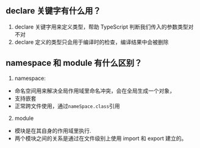 ## declare 关键字有什么用？

1.  declare 关键字用来定义类型，帮助 TypeScript 判断我们传入的参数类型对不对
2.  declare 定义的类型只会用于编译时的检查，编译结果中会被删除

## namespace 和 module 有什么区别？
1.  namespace:
-   命名空间用来解决全局作用域里命名冲突，会在全局生成一个对象，
-   支持嵌套
-   正常跨文件使用，通过`nameSpace.class`引用
2.  module
-   模块是在其自身的作用域里执行.
-   两个模块之间的关系是通过在文件级别上使用 import 和 export 建立的。
